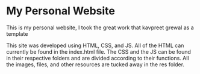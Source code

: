 # My Personal Website 
This is my personal website, I took the great work that kavpreet grewal as a template

This site was developed using HTML, CSS, and JS. All of the HTML can currently be found in the index.html file. The CSS and the JS can be found in their respective folders and are divided according to their functions. All the images, files, and other resources are tucked away in the res folder.
